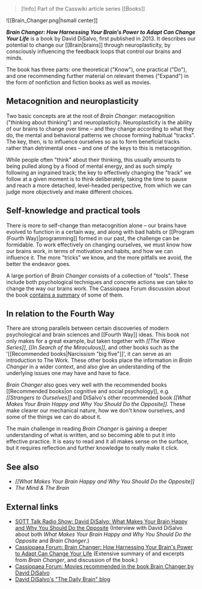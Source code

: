 > [!info] Part of the Casswiki article series [[Books]]

![[Brain_Changer.png|hsmall center]]


_**Brain Changer: How Harnessing Your Brain's Power to Adapt Can Change Your Life**_ is a book by David DiSalvo, first published in 2013. It describes our potential to change our [[Brain|brains]] through neuroplasticity, by consciously influencing the feedback loops that control our brains and minds.

The book has three parts: one theoretical ("Know"), one practical ("Do"), and one recommending further material on relevant themes ("Expand") in the form of nonfiction and fiction books as well as movies.

Metacognition and neuroplasticity
---------------------------------

Two basic concepts are at the root of _Brain Changer_: metacognition ("thinking about thinking") and neuroplasticity. Neuroplasticity is the ability of our brains to change over time – and they change according to what they do, the mental and behavioral patterns we choose forming habitual "tracks". The key, then, is to influence ourselves so as to form beneficial tracks rather than detrimental ones – and one of the keys to this is metacognition.

While people often "think" about their thinking, this usually amounts to being pulled along by a flood of mental energy, and as such simply following an ingrained track; the key to effectively changing the "track" we follow at a given moment is to think deliberately, taking the time to pause and reach a more detached, level-headed perspective, from which we can judge more objectively and make different choices.

Self-knowledge and practical tools
----------------------------------

There is more to self-change than metacognition alone – our brains have evolved to function in a certain way, and along with bad habits or [[Program (Fourth Way)|programming]] formed in our past, the challenge can be formidable. To work effectively on changing ourselves, we must know how our brains work, in terms of motivation and habits, and how we can influence it. The more "tricks" we know, and the more pitfalls we avoid, the better the endeavor goes.

A large portion of _Brain Changer_ consists of a collection of "tools". These include both psychological techniques and concrete actions we can take to change the way our brains work. The Cassiopaea Forum discussion about the book [contains a summary](https://cassiopaea.org/forum/index.php/topic,33883.msg471321.html#msg471321) of some of them.

In relation to the Fourth Way
-----------------------------

There are strong parallels between certain discoveries of modern psychological and brain sciences and [[Fourth Way]] ideas. This book not only makes for a great example, but taken together with _[[The Wave Series]]_, _[[In Search of the Miraculous]]_, and other books such as the '[[Recommended books|Narcissism "big five"]]', it can serve as an introduction to The Work. These other books place the information in _Brain Changer_ in a wider context, and also give an understanding of the underlying issues one may have and have to face.

_Brain Changer_ also goes very well with the recommended books [[Recommended books|on cognitive and social psychology]], e.g. _[[Strangers to Ourselves]]_ and DiSalvo's other recommended book _[[What Makes Your Brain Happy and Why You Should Do the Opposite]]_. These make clearer our mechanical nature, how we don't know ourselves, and some of the things we can do about it.

The main challenge in reading _Brain Changer_ is gaining a deeper understanding of what is written, and so becoming able to put it into effective practice. It is easy to read and it all makes sense on the surface, but it requires reflection and further knowledge to really make it click.

See also
--------

*   _[[What Makes Your Brain Happy and Why You Should Do the Opposite]]_
*   _The Mind & The Brain_

External links
--------------

*   [SOTT Talk Radio Show: David DiSalvo: What Makes Your Brain Happy and Why You Should Do the Opposite](http://www.sott.net/article/282023-SOTT-Talk-Radio-61-Interview-with-David-DiSalvo-What-Makes-Your-Brain-Happy-and-Why-You-Should-Do-the-Opposite) (Interview with David DiSalvo about both _What Makes Your Brain Happy and Why You Should Do the Opposite_ and _Brain Changer_.)
*   [Cassiopaea Forum: Brain Changer: How Harnessing Your Brain's Power to Adapt Can Change Your Life](https://cassiopaea.org/forum/index.php/topic,26531.0.html) (Extensive summary of and excerpts from _Brain Changer_, and discussion of the book.)
*   [Cassiopaea Forum: Movies recommended in the book Brain Changer by David DiSalvo](https://cassiopaea.org/forum/index.php/topic,34223.0.html)
*   [David DiSalvo's "The Daily Brain" blog](http://www.daviddisalvo.org/the-daily-brain/)
